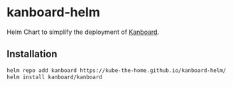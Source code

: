 # kanboard-helm
Helm Chart to simplify the deployment of [Kanboard](https://github.com/kanboard/kanboard).

## Installation

```sh
helm repo add kanboard https://kube-the-home.github.io/kanboard-helm/
helm install kanboard/kanboard
```

